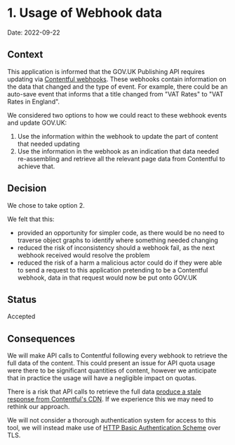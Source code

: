 # 1. Usage of Webhook data

Date: 2022-09-22

## Context

This application is informed that the GOV.UK Publishing API requires updating via [Contentful webhooks][]. These webhooks contain information on the data that changed and the type of event. For example, there could be an auto-save event that informs that a title changed from "VAT Rates" to "VAT Rates in England".

We considered two options to how we could react to these webhook events and update GOV.UK:

1. Use the information within the webhook to update the part of content that needed updating
2. Use the information in the webhook as an indication that data needed re-assembling and retrieve all the relevant page data from Contentful to achieve that.

[Contentful webhooks]: https://www.contentful.com/developers/docs/concepts/webhooks/

## Decision

We chose to take option 2.

We felt that this:

- provided an opportunity for simpler code, as there would be no need to traverse object graphs to identify where something needed changing
- reduced the risk of inconsistency should a webhook fail, as the next webhook received would resolve the problem
- reduced the risk of a harm a malicious actor could do if they were able to send a request to this application pretending to be a Contentful webhook, data in that request would now be put onto GOV.UK

## Status

Accepted

## Consequences

We will make API calls to Contentful following every webhook to retrieve the full data of the content. This could present an issue for API quota usage were there to be significant quantities of content, however we anticipate that in practice the usage will have a negligible impact on quotas.

There is a risk that API calls to retrieve the full data [produce a stale response from Contentful's CDN][stale-response]. If we experience this we may need to rethink our approach.

We will not consider a thorough authentication system for access to this tool, we will instead make use of [HTTP Basic Authentication Scheme][basic-auth] over TLS.

[stale-response]: https://www.contentful.com/faq/webhooks/#if-i-received-a-publish-event-why-do-i-get-an-old-version-in-the-cda
[basic-auth]: https://developer.mozilla.org/en-US/docs/Web/HTTP/Authentication#basic_authentication_scheme
